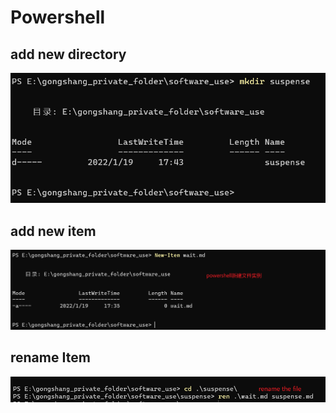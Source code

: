 # Powershell

## add new directory

![new directory](New-directory.png)

## add new item

![New-Item](New-Item.png)

## rename Item
![rename](rename.png)